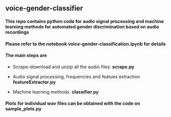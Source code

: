 ## voice-gender-classifier

#### This repo contains python code for audio signal processing and machine learning methods for automated gender discrimination based on audio recordings

#### Please refer to the notebook **voice-gender-classification.ipynb** for details 

#### The main steps are


- Scrape-download and unzip all the audio files: **scrape.py**

- Audio signal processing, frequencies and featues extraction **featureExtractor.py**

- Machine learning methods. **classifier.py**



#### Plots for individual wav files can be obtained with the code on **sample_plots.py**
